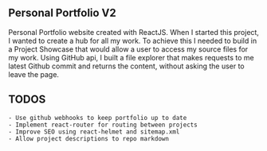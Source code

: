 ## Personal Portfolio V2



Personal Portfolio website created with ReactJS. When I started this project, I wanted to create a hub for all my work. To achieve this I needed to build in a Project Showcase that would allow a user to access my source files for my work. Using GitHub api, I built a file explorer that makes requests to me latest Github commit and returns the content, without asking the user to leave the page.

## TODOS
    - Use github webhooks to keep portfolio up to date
    - Implement react-router for routing between projects
    - Improve SEO using react-helmet and sitemap.xml
    - Allow project descriptions to repo markdown

